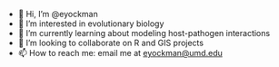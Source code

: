 - 👋 Hi, I’m @eyockman
- 👀 I’m interested in evolutionary biology
- 🌱 I’m currently learning about modeling host-pathogen interactions
- 💞️ I’m looking to collaborate on R and GIS projects
- 📫 How to reach me: email me at eyockman@umd.edu

<!---
eyockman/eyockman is a ✨ special ✨ repository because its `README.md` (this file) appears on your GitHub profile.
You can click the Preview link to take a look at your changes.
--->
